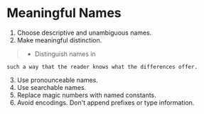 # Meaningful Names

1. Choose descriptive and unambiguous names.
2. Make meaningful distinction.

> - Distinguish names in

    such a way that the reader knows what the differences offer.

3. Use pronounceable names.
4. Use searchable names.
5. Replace magic numbers with named constants.
6. Avoid encodings. Don't append prefixes or type information.
